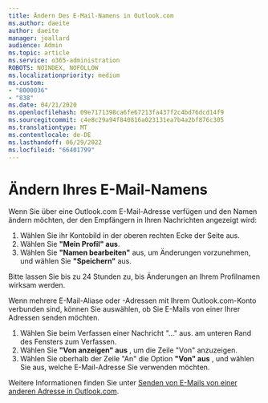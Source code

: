 ```yaml
---
title: Ändern Des E-Mail-Namens in Outlook.com
ms.author: daeite
author: daeite
manager: joallard
audience: Admin
ms.topic: article
ms.service: o365-administration
ROBOTS: NOINDEX, NOFOLLOW
ms.localizationpriority: medium
ms.custom:
- "8000036"
- "838"
ms.date: 04/21/2020
ms.openlocfilehash: 09e7171398ca6fe67213fa437f2c4bd76dcd14f9
ms.sourcegitcommit: c4e8c29a94f840816a023131ea7b4a2bf876c305
ms.translationtype: MT
ms.contentlocale: de-DE
ms.lasthandoff: 06/29/2022
ms.locfileid: "66401799"
---
```

# <a name="change-your-email-name"></a>Ändern Ihres E-Mail-Namens

Wenn Sie über eine Outlook.com E-Mail-Adresse verfügen und den Namen ändern möchten, der den Empfängern in Ihren Nachrichten angezeigt wird:
  
1. Wählen Sie ihr Kontobild in der oberen rechten Ecke der Seite aus.
2. Wählen Sie **"Mein Profil" aus**.
3. Wählen Sie **"Namen bearbeiten"** aus, um Änderungen vorzunehmen, und wählen Sie **"Speichern"** aus.

Bitte lassen Sie bis zu 24 Stunden zu, bis Änderungen an Ihrem Profilnamen wirksam werden.
  
Wenn mehrere E-Mail-Aliase oder -Adressen mit Ihrem Outlook.com-Konto verbunden sind, können Sie auswählen, ob Sie E-Mails von einer Ihrer Adressen senden möchten.
  
1. Wählen Sie beim Verfassen einer Nachricht "..." aus. am unteren Rand des Fensters zum Verfassen.
1. Wählen Sie **"Von anzeigen" aus** , um die Zeile "Von" anzuzeigen.
1. Wählen Sie oberhalb der Zeile "An" die Option **"Von" aus** , und wählen Sie aus, welche E-Mail-Adresse Sie verwenden möchten.

Weitere Informationen finden Sie unter [Senden von E-Mails von einer anderen Adresse in Outlook.com](https://support.office.com/article/ccba89cb-141c-4a36-8c56-6d16a8556d2e?wt.mc_id=Office_Outlook_com_Alchemy).